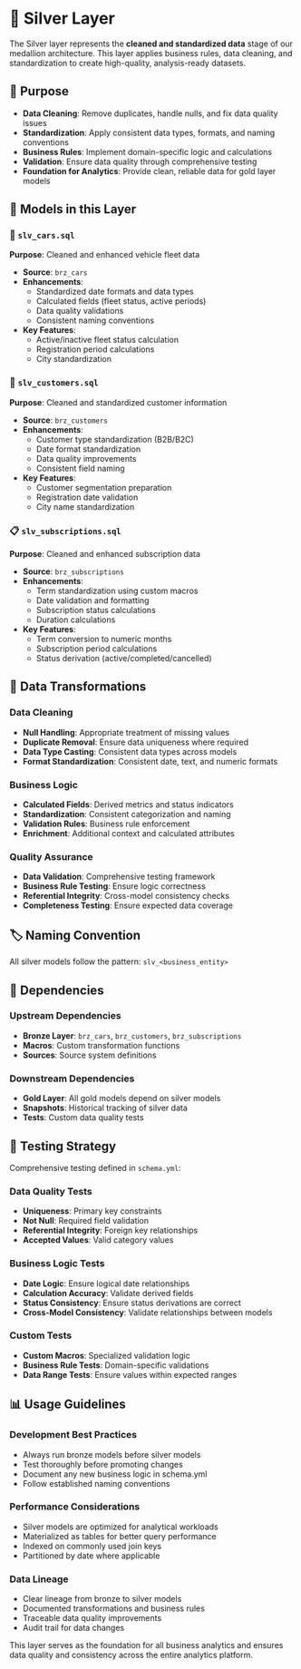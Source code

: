 # 🥈 Silver Layer

The Silver layer represents the **cleaned and standardized data** stage of our medallion architecture. This layer applies business rules, data cleaning, and standardization to create high-quality, analysis-ready datasets.

## 🎯 Purpose

- **Data Cleaning**: Remove duplicates, handle nulls, and fix data quality issues
- **Standardization**: Apply consistent data types, formats, and naming conventions
- **Business Rules**: Implement domain-specific logic and calculations
- **Validation**: Ensure data quality through comprehensive testing
- **Foundation for Analytics**: Provide clean, reliable data for gold layer models

## 📁 Models in this Layer

### 🚗 `slv_cars.sql`
**Purpose**: Cleaned and enhanced vehicle fleet data
- **Source**: `brz_cars`
- **Enhancements**:
  - Standardized date formats and data types
  - Calculated fields (fleet status, active periods)
  - Data quality validations
  - Consistent naming conventions
- **Key Features**:
  - Active/inactive fleet status calculation
  - Registration period calculations
  - City standardization

### 👥 `slv_customers.sql`
**Purpose**: Cleaned and standardized customer information
- **Source**: `brz_customers`
- **Enhancements**:
  - Customer type standardization (B2B/B2C)
  - Date format standardization
  - Data quality improvements
  - Consistent field naming
- **Key Features**:
  - Customer segmentation preparation
  - Registration date validation
  - City name standardization

### 📋 `slv_subscriptions.sql`
**Purpose**: Cleaned and enhanced subscription data
- **Source**: `brz_subscriptions`
- **Enhancements**:
  - Term standardization using custom macros
  - Date validation and formatting
  - Subscription status calculations
  - Duration calculations
- **Key Features**:
  - Term conversion to numeric months
  - Subscription period calculations
  - Status derivation (active/completed/cancelled)

## 🔧 Data Transformations

### Data Cleaning
- **Null Handling**: Appropriate treatment of missing values
- **Duplicate Removal**: Ensure data uniqueness where required
- **Data Type Casting**: Consistent data types across models
- **Format Standardization**: Consistent date, text, and numeric formats

### Business Logic
- **Calculated Fields**: Derived metrics and status indicators
- **Standardization**: Consistent categorization and naming
- **Validation Rules**: Business rule enforcement
- **Enrichment**: Additional context and calculated attributes

### Quality Assurance
- **Data Validation**: Comprehensive testing framework
- **Business Rule Testing**: Ensure logic correctness
- **Referential Integrity**: Cross-model consistency checks
- **Completeness Testing**: Ensure expected data coverage

## 🏷️ Naming Convention

All silver models follow the pattern: `slv_<business_entity>`

## 🔗 Dependencies

### Upstream Dependencies
- **Bronze Layer**: `brz_cars`, `brz_customers`, `brz_subscriptions`
- **Macros**: Custom transformation functions
- **Sources**: Source system definitions

### Downstream Dependencies
- **Gold Layer**: All gold models depend on silver models
- **Snapshots**: Historical tracking of silver data
- **Tests**: Custom data quality tests

## 🧪 Testing Strategy

Comprehensive testing defined in `schema.yml`:

### Data Quality Tests
- **Uniqueness**: Primary key constraints
- **Not Null**: Required field validation
- **Referential Integrity**: Foreign key relationships
- **Accepted Values**: Valid category values

### Business Logic Tests
- **Date Logic**: Ensure logical date relationships
- **Calculation Accuracy**: Validate derived fields
- **Status Consistency**: Ensure status derivations are correct
- **Cross-Model Consistency**: Validate relationships between models

### Custom Tests
- **Custom Macros**: Specialized validation logic
- **Business Rule Tests**: Domain-specific validations
- **Data Range Tests**: Ensure values within expected ranges

## 📊 Usage Guidelines

### Development Best Practices
- Always run bronze models before silver models
- Test thoroughly before promoting changes
- Document any new business logic in schema.yml
- Follow established naming conventions

### Performance Considerations
- Silver models are optimized for analytical workloads
- Materialized as tables for better query performance
- Indexed on commonly used join keys
- Partitioned by date where applicable

### Data Lineage
- Clear lineage from bronze to silver models
- Documented transformations and business rules
- Traceable data quality improvements
- Audit trail for data changes

This layer serves as the foundation for all business analytics and ensures data quality and consistency across the entire analytics platform.
